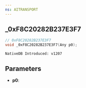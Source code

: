 ```yaml
---
ns: AITRANSPORT
---
```

## _0xF8C20282B237E3F7

```c
// 0xF8C20282B237E3F7
void _0xF8C20282B237E3F7(Any p0);
```

```
NativeDB Introduced: v1207
```

## Parameters
* **p0**:
